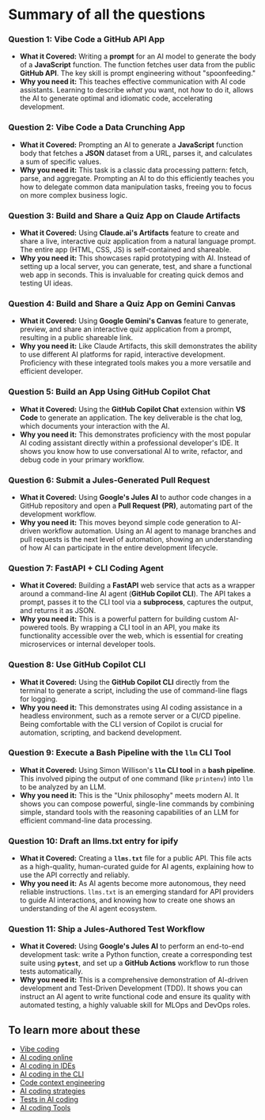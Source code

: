 # Summary of all the questions

### **Question 1: Vibe Code a GitHub API App**

* **What it Covered:** Writing a **prompt** for an AI model to generate the body of a **JavaScript** function. The function fetches user data from the public **GitHub API**. The key skill is prompt engineering without "spoonfeeding."
* **Why you need it:** This teaches effective communication with AI code assistants. Learning to describe *what* you want, not *how* to do it, allows the AI to generate optimal and idiomatic code, accelerating development.

### **Question 2: Vibe Code a Data Crunching App**

* **What it Covered:** Prompting an AI to generate a **JavaScript** function body that fetches a **JSON** dataset from a URL, parses it, and calculates a sum of specific values.
* **Why you need it:** This task is a classic data processing pattern: fetch, parse, and aggregate. Prompting an AI to do this efficiently teaches you how to delegate common data manipulation tasks, freeing you to focus on more complex business logic.

### **Question 3: Build and Share a Quiz App on Claude Artifacts**

* **What it Covered:** Using **Claude.ai's Artifacts** feature to create and share a live, interactive quiz application from a natural language prompt. The entire app (HTML, CSS, JS) is self-contained and shareable.
* **Why you need it:** This showcases rapid prototyping with AI. Instead of setting up a local server, you can generate, test, and share a functional web app in seconds. This is invaluable for creating quick demos and testing UI ideas.

### **Question 4: Build and Share a Quiz App on Gemini Canvas**

* **What it Covered:** Using **Google Gemini's Canvas** feature to generate, preview, and share an interactive quiz application from a prompt, resulting in a public shareable link.
* **Why you need it:** Like Claude Artifacts, this skill demonstrates the ability to use different AI platforms for rapid, interactive development. Proficiency with these integrated tools makes you a more versatile and efficient developer.

### **Question 5: Build an App Using GitHub Copilot Chat**

* **What it Covered:** Using the **GitHub Copilot Chat** extension within **VS Code** to generate an application. The key deliverable is the chat log, which documents your interaction with the AI.
* **Why you need it:** This demonstrates proficiency with the most popular AI coding assistant directly within a professional developer's IDE. It shows you know how to use conversational AI to write, refactor, and debug code in your primary workflow.

### **Question 6: Submit a Jules-Generated Pull Request**

* **What it Covered:** Using **Google's Jules AI** to author code changes in a GitHub repository and open a **Pull Request (PR)**, automating part of the development workflow.
* **Why you need it:** This moves beyond simple code generation to AI-driven workflow automation. Using an AI agent to manage branches and pull requests is the next level of automation, showing an understanding of how AI can participate in the entire development lifecycle.

### **Question 7: FastAPI + CLI Coding Agent**

* **What it Covered:** Building a **FastAPI** web service that acts as a wrapper around a command-line AI agent (**GitHub Copilot CLI**). The API takes a prompt, passes it to the CLI tool via a **subprocess**, captures the output, and returns it as JSON.
* **Why you need it:** This is a powerful pattern for building custom AI-powered tools. By wrapping a CLI tool in an API, you make its functionality accessible over the web, which is essential for creating microservices or internal developer tools.

### **Question 8: Use GitHub Copilot CLI**

* **What it Covered:** Using the **GitHub Copilot CLI** directly from the terminal to generate a script, including the use of command-line flags for logging.
* **Why you need it:** This demonstrates using AI coding assistance in a headless environment, such as a remote server or a CI/CD pipeline. Being comfortable with the CLI version of Copilot is crucial for automation, scripting, and backend development.

### **Question 9: Execute a Bash Pipeline with the `llm` CLI Tool**

* **What it Covered:** Using Simon Willison's **`llm` CLI tool** in a **bash pipeline**. This involved piping the output of one command (like `printenv`) into `llm` to be analyzed by an LLM.
* **Why you need it:** This is the "Unix philosophy" meets modern AI. It shows you can compose powerful, single-line commands by combining simple, standard tools with the reasoning capabilities of an LLM for efficient command-line data processing.

### **Question 10: Draft an llms.txt entry for ipify**

* **What it Covered:** Creating a **`llms.txt`** file for a public API. This file acts as a high-quality, human-curated guide for AI agents, explaining how to use the API correctly and reliably.
* **Why you need it:** As AI agents become more autonomous, they need reliable instructions. `llms.txt` is an emerging standard for API providers to guide AI interactions, and knowing how to create one shows an understanding of the AI agent ecosystem.

### **Question 11: Ship a Jules-Authored Test Workflow**

* **What it Covered:** Using **Google's Jules AI** to perform an end-to-end development task: write a Python function, create a corresponding test suite using **`pytest`**, and set up a **GitHub Actions** workflow to run those tests automatically.
* **Why you need it:** This is a comprehensive demonstration of AI-driven development and Test-Driven Development (TDD). It shows you can instruct an AI agent to write functional code and ensure its quality with automated testing, a highly valuable skill for MLOps and DevOps roles.

## To learn more about these

* [Vibe coding](https://tds.s-anand.net/#/vibe-coding.md)
* [AI coding online](https://tds.s-anand.net/#/ai-coding-online.md)
* [AI coding in IDEs](https://tds.s-anand.net/#/ai-coding-ide.md)
* [AI coding in the CLI](https://tds.s-anand.net/#/ai-coding-cli.md)
* [Code context engineering](https://tds.s-anand.net/#/ai-coding-context.md)
* [AI coding strategies](https://tds.s-anand.net/#/ai-coding-strategies.md)
* [Tests in AI coding](https://tds.s-anand.net/#/ai-coding-tests.md)
* [AI coding Tools](https://tds.s-anand.net/#/ai-coding-tools.md)
